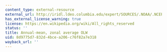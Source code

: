 ```yaml
---
content_type: external-resource
external_url: http://iridl.ldeo.columbia.edu/expert/SOURCES/.NOAA/.NCEP/.CPC/.GLOBAL/.climatology/.olr[T]0.0/average[X]average/figviewer.html?my.help=more+options&map.olr.units=W/m2&map.olr.plotlast=300&map.url=Y+fig-+line+-fig&map.domain=+%7B+/olr+0+300+plotrange+Y+-91.25+91.25+plotrange+%7D&map.domainparam=+/plotaxislength+432+psdef+/plotborder+72+psdef+/XOVY+null+psdef&map.zoom=Zoom&map.olr.plotfirst=0&map.Y.plotfirst=91.25S&map.Y.units=degree_north&map.Y.plotlast=91.25N&map.newurl.grid0=Y&map.newurl.plot=line&map.plotaxislength=432&map.plotborder=72&map.fnt=Helvetica&map.fntsze=16&map.XOVY=auto&map.color_smoothing=1
has_external_license_warning: true
license: https://en.wikipedia.org/wiki/All_rights_reserved
status: ''
title: Annual-mean, zonal average OLW
uid: 8d9775d7-832d-4bce-a206-c76f82a7e318
wayback_url: ''
---
```

